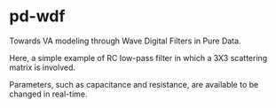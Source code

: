 # pd-wdf
Towards VA modeling through Wave Digital Filters in Pure Data.

Here, a simple example of RC low-pass filter in which a 3X3 scattering matrix is involved. 

Parameters, such as capacitance and resistance, are available to be changed in real-time.

